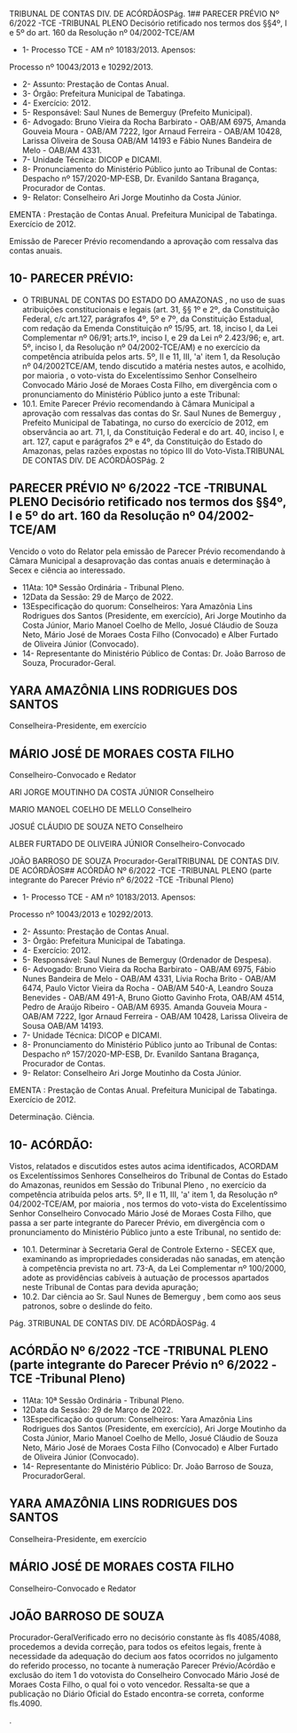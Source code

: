 TRIBUNAL DE CONTAS DIV. DE ACÓRDÃOSPág. 1## PARECER PRÉVIO Nº 6/2022 -TCE -TRIBUNAL PLENO Decisório retificado nos termos dos §§4º, I e 5º do art. 160 da Resolução nº 04/2002-TCE/AM

- 1- Processo TCE - AM nº 10183/2013. Apensos:

Processo nº  10043/2013 e 10292/2013.

- 2- Assunto: Prestação de Contas Anual.
- 3- Órgão: Prefeitura Municipal de Tabatinga.
- 4- Exercício: 2012.
- 5- Responsável: Saul Nunes de Bemerguy (Prefeito Municipal).
- 6- Advogado: Bruno Vieira da Rocha Barbirato - OAB/AM 6975, Amanda Gouveia Moura - OAB/AM 7222, Igor Arnaud Ferreira - OAB/AM 10428, Larissa Oliveira de Sousa OAB/AM 14193 e Fábio Nunes Bandeira de Melo - OAB/AM 4331.
- 7- Unidade Técnica: DICOP e DICAMI.
- 8- Pronunciamento do Ministério Público junto ao Tribunal de Contas: Despacho nº 157/2020-MP-ESB, Dr. Evanildo Santana Bragança, Procurador de Contas.
- 9- Relator: Conselheiro Ari Jorge Moutinho da Costa Júnior.

EMENTA :  Prestação  de  Contas  Anual.    Prefeitura Municipal de Tabatinga.  Exercício de 2012.

Emissão de Parecer Prévio recomendando a aprovação com ressalva das contas anuais.

## 10-  PARECER PRÉVIO:

- O  TRIBUNAL  DE  CONTAS  DO  ESTADO  DO  AMAZONAS ,  no  uso  de  suas atribuições constitucionais e legais (art. 31, §§ 1º e 2º, da Constituição Federal, c/c art.127, parágrafos 4º, 5º e 7º, da Constituição Estadual, com redação da Emenda Constituição nº 15/95,  art.  18,  inciso  I,  da  Lei  Complementar  nº  06/91;  arts.1º,  inciso  I,  e  29  da  Lei  nº 2.423/96;  e,  art.  5º,  inciso  I,  da  Resolução  nº  04/2002-TCE/AM)  e  no  exercício  da competência  atribuída  pelos  arts.  5º,  II  e  11,  III,  'a'  item  1,  da  Resolução  nº  04/2002TCE/AM, tendo discutido a matéria nestes autos, e acolhido, por maioria , o voto-vista do Excelentíssimo  Senhor Conselheiro Convocado Mário José de Moraes Costa Filho, em divergência com o pronunciamento do Ministério Público junto a este Tribunal:
- 10.1.  Emite Parecer Prévio recomendando à Câmara Municipal a aprovação com ressalvas das contas do Sr. Saul Nunes de Bemerguy , Prefeito  Municipal  de  Tabatinga,  no  curso  do  exercício  de  2012,  em observância ao art. 71, I, da Constituição Federal e do art. 40, inciso I, e art.  127,  caput  e  parágrafos  2º  e  4º,  da  Constituição  do  Estado  do Amazonas, pelas razões expostas no tópico III do Voto-Vista.TRIBUNAL DE CONTAS DIV. DE ACÓRDÃOSPág. 2

## PARECER PRÉVIO Nº 6/2022 -TCE -TRIBUNAL PLENO Decisório retificado nos termos dos §§4º, I e 5º do art. 160 da Resolução nº 04/2002-TCE/AM

Vencido o voto do Relator pela emissão de Parecer Prévio recomendando à Câmara Municipal  a  desaprovação  das  contas  anuais  e  determinação  à  Secex  e  ciência  ao interessado.

- 11Ata: 10ª Sessão Ordinária - Tribunal Pleno.
- 12Data da Sessão: 29 de Março de 2022.
- 13Especificação  do  quorum: Conselheiros: Yara  Amazônia  Lins  Rodrigues  dos Santos (Presidente, em exercício), Ari Jorge Moutinho da Costa Júnior, Mario Manoel Coelho  de  Mello,  Josué  Cláudio  de  Souza  Neto,  Mário  José  de  Moraes  Costa  Filho (Convocado) e Alber Furtado de Oliveira Júnior (Convocado).
- 14-  Representante  do  Ministério  Público  de  Contas: Dr. João  Barroso  de  Souza, Procurador-Geral.

## YARA AMAZÔNIA LINS RODRIGUES DOS SANTOS

Conselheira-Presidente, em exercício

## MÁRIO JOSÉ DE MORAES COSTA FILHO

Conselheiro-Convocado e Redator

ARI JORGE MOUTINHO DA COSTA JÚNIOR Conselheiro

MARIO MANOEL COELHO DE MELLO Conselheiro

JOSUÉ CLÁUDIO DE SOUZA NETO Conselheiro

ALBER FURTADO DE OLIVEIRA JÚNIOR Conselheiro-Convocado

JOÃO BARROSO DE SOUZA Procurador-GeralTRIBUNAL DE CONTAS DIV. DE ACÓRDÃOS## ACÓRDÃO Nº 6/2022 -TCE -TRIBUNAL PLENO (parte integrante do Parecer Prévio nº 6/2022 -TCE -Tribunal Pleno)

- 1- Processo TCE - AM nº 10183/2013. Apensos:

Processo nº  10043/2013 e 10292/2013.

- 2- Assunto: Prestação de Contas Anual.
- 3- Órgão: Prefeitura Municipal de Tabatinga.
- 4- Exercício: 2012.
- 5- Responsável: Saul Nunes de Bemerguy (Ordenador de Despesa).
- 6- Advogado: Bruno Vieira da Rocha Barbirato - OAB/AM 6975, Fábio Nunes Bandeira de Melo - OAB/AM 4331, Lívia Rocha Brito - OAB/AM 6474, Paulo Victor Vieira da Rocha - OAB/AM 540-A, Leandro Souza Benevides - OAB/AM 491-A, Bruno Giotto Gavinho Frota, OAB/AM 4514, Pedro de Araújo Ribeiro - OAB/AM 6935. Amanda Gouveia Moura - OAB/AM 7222, Igor Arnaud Ferreira - OAB/AM 10428, Larissa Oliveira de Sousa OAB/AM 14193.
- 7- Unidade Técnica: DICOP e DICAMI.
- 8- Pronunciamento do Ministério Público junto ao Tribunal de Contas: Despacho nº 157/2020-MP-ESB, Dr. Evanildo Santana Bragança, Procurador de Contas.
- 9- Relator: Conselheiro Ari Jorge Moutinho da Costa Júnior.

EMENTA :  Prestação  de  Contas  Anual.    Prefeitura Municipal de Tabatinga. Exercício de 2012.

Determinação. Ciência.

## 10-  ACÓRDÃO:

Vistos, relatados e discutidos estes autos acima identificados, ACORDAM os Excelentíssimos Senhores Conselheiros do Tribunal de Contas do Estado do Amazonas, reunidos em Sessão do Tribunal Pleno , no exercício da competência atribuída pelos arts. 5º, II e 11, III, 'a' item 1, da Resolução nº 04/2002-TCE/AM, por maioria , nos termos do voto-vista do Excelentíssimo Senhor Conselheiro Convocado Mário José de Moraes Costa Filho,  que  passa  a  ser  parte  integrante  do  Parecer  Prévio, em  divergência com  o pronunciamento do Ministério Público junto a este Tribunal, no sentido de:

- 10.1. Determinar à  Secretaria  Geral  de  Controle  Externo  -  SECEX  que, examinando as impropriedades consideradas não sanadas, em atenção à competência  prevista  no  art.  73-A,  da  Lei  Complementar  nº  100/2000, adote as providências cabíveis à autuação de processos apartados neste Tribunal de Contas para devida apuração;
- 10.2. Dar  ciência ao Sr.  Saul  Nunes  de  Bemerguy ,  bem  como  aos  seus patronos, sobre o deslinde do feito.

Pág. 3TRIBUNAL DE CONTAS DIV. DE ACÓRDÃOSPág. 4

## ACÓRDÃO Nº 6/2022 -TCE -TRIBUNAL PLENO (parte integrante do Parecer Prévio nº 6/2022 -TCE -Tribunal Pleno)

- 11Ata: 10ª Sessão Ordinária - Tribunal Pleno.
- 12Data da Sessão: 29 de Março de 2022.
- 13Especificação  do  quorum: Conselheiros: Yara  Amazônia  Lins  Rodrigues  dos Santos (Presidente, em exercício), Ari Jorge Moutinho da Costa Júnior, Mario Manoel Coelho  de  Mello,  Josué  Cláudio  de  Souza  Neto,  Mário  José  de  Moraes  Costa  Filho (Convocado) e Alber Furtado de Oliveira Júnior (Convocado).
- 14-  Representante do Ministério Público: Dr. João Barroso de Souza, ProcuradorGeral.

## YARA AMAZÔNIA LINS RODRIGUES DOS SANTOS

Conselheira-Presidente, em exercício

## MÁRIO JOSÉ DE MORAES COSTA FILHO

Conselheiro-Convocado e Redator

## JOÃO BARROSO DE SOUZA

Procurador-GeralVerificado erro no decisório constante às fls 4085/4088, procedemos a devida correção,  para todos os efeitos legais, frente à necessidade da adequação do decium aos fatos ocorridos no julgamento do referido processo, no tocante à numeração  Parecer Prévio/Acórdão e exclusão do item 1 do votovista  do  Conselheiro  Convocado  Mário  José  de  Moraes  Costa  Filho,  o  qual  foi  o  voto  vencedor. Ressalta-se  que a  publicação  no  Diário  Oficial  do  Estado  encontra-se  correta,  conforme  fls.4090.

.